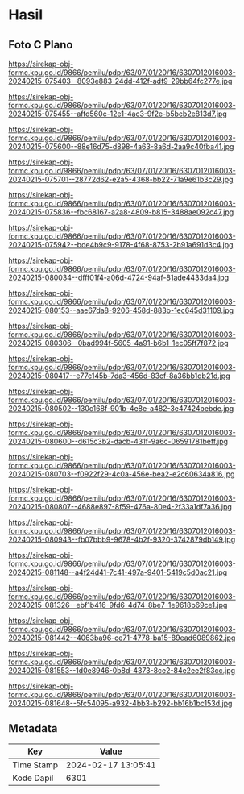 # Hasil

## Foto C Plano

https://sirekap-obj-formc.kpu.go.id/9866/pemilu/pdpr/63/07/01/20/16/6307012016003-20240215-075403--8093e883-24dd-412f-adf9-29bb64fc277e.jpg

https://sirekap-obj-formc.kpu.go.id/9866/pemilu/pdpr/63/07/01/20/16/6307012016003-20240215-075455--affd560c-12e1-4ac3-9f2e-b5bcb2e813d7.jpg

https://sirekap-obj-formc.kpu.go.id/9866/pemilu/pdpr/63/07/01/20/16/6307012016003-20240215-075600--88e16d75-d898-4a63-8a6d-2aa9c40fba41.jpg

https://sirekap-obj-formc.kpu.go.id/9866/pemilu/pdpr/63/07/01/20/16/6307012016003-20240215-075701--28772d62-e2a5-4368-bb22-71a9e61b3c29.jpg

https://sirekap-obj-formc.kpu.go.id/9866/pemilu/pdpr/63/07/01/20/16/6307012016003-20240215-075836--fbc68167-a2a8-4809-b815-3488ae092c47.jpg

https://sirekap-obj-formc.kpu.go.id/9866/pemilu/pdpr/63/07/01/20/16/6307012016003-20240215-075942--bde4b9c9-9178-4f68-8753-2b91a691d3c4.jpg

https://sirekap-obj-formc.kpu.go.id/9866/pemilu/pdpr/63/07/01/20/16/6307012016003-20240215-080034--dfff01f4-a06d-4724-94af-81ade4433da4.jpg

https://sirekap-obj-formc.kpu.go.id/9866/pemilu/pdpr/63/07/01/20/16/6307012016003-20240215-080153--aae67da8-9206-458d-883b-1ec645d31109.jpg

https://sirekap-obj-formc.kpu.go.id/9866/pemilu/pdpr/63/07/01/20/16/6307012016003-20240215-080306--0bad994f-5605-4a91-b6b1-1ec05ff7f872.jpg

https://sirekap-obj-formc.kpu.go.id/9866/pemilu/pdpr/63/07/01/20/16/6307012016003-20240215-080417--e77c145b-7da3-456d-83cf-8a36bb1db21d.jpg

https://sirekap-obj-formc.kpu.go.id/9866/pemilu/pdpr/63/07/01/20/16/6307012016003-20240215-080502--130c168f-901b-4e8e-a482-3e47424bebde.jpg

https://sirekap-obj-formc.kpu.go.id/9866/pemilu/pdpr/63/07/01/20/16/6307012016003-20240215-080600--d615c3b2-dacb-431f-9a6c-06591781beff.jpg

https://sirekap-obj-formc.kpu.go.id/9866/pemilu/pdpr/63/07/01/20/16/6307012016003-20240215-080703--f0922f29-4c0a-456e-bea2-e2c60634a816.jpg

https://sirekap-obj-formc.kpu.go.id/9866/pemilu/pdpr/63/07/01/20/16/6307012016003-20240215-080807--4688e897-8f59-476a-80e4-2f33a1df7a36.jpg

https://sirekap-obj-formc.kpu.go.id/9866/pemilu/pdpr/63/07/01/20/16/6307012016003-20240215-080943--fb07bbb9-9678-4b2f-9320-3742879db149.jpg

https://sirekap-obj-formc.kpu.go.id/9866/pemilu/pdpr/63/07/01/20/16/6307012016003-20240215-081148--a4f24d41-7c41-497a-9401-5419c5d0ac21.jpg

https://sirekap-obj-formc.kpu.go.id/9866/pemilu/pdpr/63/07/01/20/16/6307012016003-20240215-081326--ebf1b416-9fd6-4d74-8be7-1e9618b69ce1.jpg

https://sirekap-obj-formc.kpu.go.id/9866/pemilu/pdpr/63/07/01/20/16/6307012016003-20240215-081442--4063ba96-ce71-4778-ba15-89ead6089862.jpg

https://sirekap-obj-formc.kpu.go.id/9866/pemilu/pdpr/63/07/01/20/16/6307012016003-20240215-081553--1d0e8946-0b8d-4373-8ce2-84e2ee2f83cc.jpg

https://sirekap-obj-formc.kpu.go.id/9866/pemilu/pdpr/63/07/01/20/16/6307012016003-20240215-081648--5fc54095-a932-4bb3-b292-bb16b1bc153d.jpg


## Metadata

| Key        | Value               |
| ---------- | ------------------- |
| Time Stamp | 2024-02-17 13:05:41 |
| Kode Dapil | 6301                |



